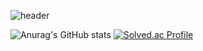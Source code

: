 ![header](https://capsule-render.vercel.app/api?type=cylinder&color=000000&height=150&section=header&text=어서와라&fontColor=ffffff&fontSize=70&animation=fadeIn&fontAlignY=55)

![Anurag's GitHub stats](https://github-readme-stats.vercel.app/api?username=028902&show_icons=true&theme=chartreuse-dark)
[![Solved.ac Profile](http://mazassumnida.wtf/api/v2/generate_badge?boj=conscience98)](https://solved.ac/conscience98/)
